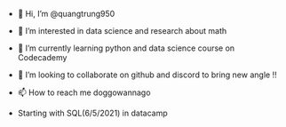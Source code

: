 - 👋 Hi, I’m @quangtrung950
- 👀 I’m interested in data science and research about math
- 🌱 I’m currently learning python and data science course on Codecademy
- 💞️ I’m looking to collaborate on github and discord to bring new angle !!
- 📫 How to reach me doggowannago

- Starting with SQL(6/5/2021) in datacamp 
<!---
quangtrung950/quangtrung950 is a ✨ special ✨ repository because its `README.md` (this file) appears on your GitHub profile.
You can click the Preview link to take a look at your changes.
--->
